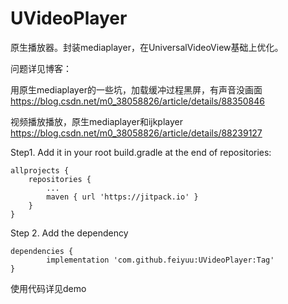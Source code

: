 # UVideoPlayer
原生播放器。封装mediaplayer，在UniversalVideoView基础上优化。

问题详见博客：

用原生mediaplayer的一些坑，加载缓冲过程黑屏，有声音没画面
https://blog.csdn.net/m0_38058826/article/details/88350846

视频播放播放，原生mediaplayer和ijkplayer
https://blog.csdn.net/m0_38058826/article/details/88239127

Step1. Add it in your root build.gradle at the end of repositories:

	allprojects {
		repositories {
			...
			maven { url 'https://jitpack.io' }
		}
	}
Step 2. Add the dependency

	dependencies {
	        implementation 'com.github.feiyuu:UVideoPlayer:Tag'
	}

使用代码详见demo
